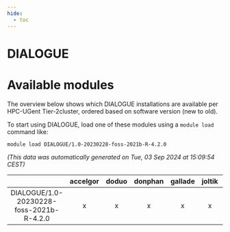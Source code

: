 ```yaml
---
hide:
  - toc
---
```


DIALOGUE
========

# Available modules


The overview below shows which DIALOGUE installations are available per HPC-UGent Tier-2cluster, ordered based on software version (new to old).

To start using DIALOGUE, load one of these modules using a `module load` command like:

```shell
module load DIALOGUE/1.0-20230228-foss-2021b-R-4.2.0
```

*(This data was automatically generated on Tue, 03 Sep 2024 at 15:09:54 CEST)*  

| |accelgor|doduo|donphan|gallade|joltik|shinx|skitty|
| :---: | :---: | :---: | :---: | :---: | :---: | :---: | :---: |
|DIALOGUE/1.0-20230228-foss-2021b-R-4.2.0|x|x|x|x|x|-|x|
